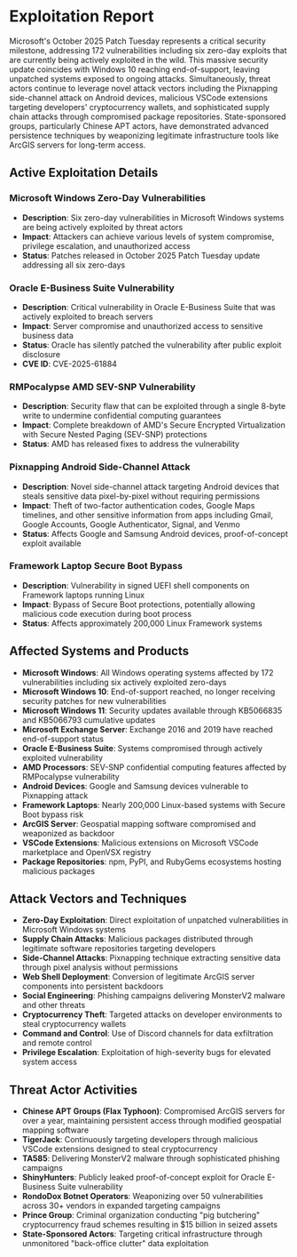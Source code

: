 # Exploitation Report

Microsoft's October 2025 Patch Tuesday represents a critical security milestone, addressing 172 vulnerabilities including six zero-day exploits that are currently being actively exploited in the wild. This massive security update coincides with Windows 10 reaching end-of-support, leaving unpatched systems exposed to ongoing attacks. Simultaneously, threat actors continue to leverage novel attack vectors including the Pixnapping side-channel attack on Android devices, malicious VSCode extensions targeting developers' cryptocurrency wallets, and sophisticated supply chain attacks through compromised package repositories. State-sponsored groups, particularly Chinese APT actors, have demonstrated advanced persistence techniques by weaponizing legitimate infrastructure tools like ArcGIS servers for long-term access.

## Active Exploitation Details

### Microsoft Windows Zero-Day Vulnerabilities
- **Description**: Six zero-day vulnerabilities in Microsoft Windows systems are being actively exploited by threat actors
- **Impact**: Attackers can achieve various levels of system compromise, privilege escalation, and unauthorized access
- **Status**: Patches released in October 2025 Patch Tuesday update addressing all six zero-days

### Oracle E-Business Suite Vulnerability
- **Description**: Critical vulnerability in Oracle E-Business Suite that was actively exploited to breach servers
- **Impact**: Server compromise and unauthorized access to sensitive business data
- **Status**: Oracle has silently patched the vulnerability after public exploit disclosure
- **CVE ID**: CVE-2025-61884

### RMPocalypse AMD SEV-SNP Vulnerability
- **Description**: Security flaw that can be exploited through a single 8-byte write to undermine confidential computing guarantees
- **Impact**: Complete breakdown of AMD's Secure Encrypted Virtualization with Secure Nested Paging (SEV-SNP) protections
- **Status**: AMD has released fixes to address the vulnerability

### Pixnapping Android Side-Channel Attack
- **Description**: Novel side-channel attack targeting Android devices that steals sensitive data pixel-by-pixel without requiring permissions
- **Impact**: Theft of two-factor authentication codes, Google Maps timelines, and other sensitive information from apps including Gmail, Google Accounts, Google Authenticator, Signal, and Venmo
- **Status**: Affects Google and Samsung Android devices, proof-of-concept exploit available

### Framework Laptop Secure Boot Bypass
- **Description**: Vulnerability in signed UEFI shell components on Framework laptops running Linux
- **Impact**: Bypass of Secure Boot protections, potentially allowing malicious code execution during boot process
- **Status**: Affects approximately 200,000 Linux Framework systems

## Affected Systems and Products

- **Microsoft Windows**: All Windows operating systems affected by 172 vulnerabilities including six actively exploited zero-days
- **Microsoft Windows 10**: End-of-support reached, no longer receiving security patches for new vulnerabilities
- **Microsoft Windows 11**: Security updates available through KB5066835 and KB5066793 cumulative updates
- **Microsoft Exchange Server**: Exchange 2016 and 2019 have reached end-of-support status
- **Oracle E-Business Suite**: Systems compromised through actively exploited vulnerability
- **AMD Processors**: SEV-SNP confidential computing features affected by RMPocalypse vulnerability
- **Android Devices**: Google and Samsung devices vulnerable to Pixnapping attack
- **Framework Laptops**: Nearly 200,000 Linux-based systems with Secure Boot bypass risk
- **ArcGIS Server**: Geospatial mapping software compromised and weaponized as backdoor
- **VSCode Extensions**: Malicious extensions on Microsoft VSCode marketplace and OpenVSX registry
- **Package Repositories**: npm, PyPI, and RubyGems ecosystems hosting malicious packages

## Attack Vectors and Techniques

- **Zero-Day Exploitation**: Direct exploitation of unpatched vulnerabilities in Microsoft Windows systems
- **Supply Chain Attacks**: Malicious packages distributed through legitimate software repositories targeting developers
- **Side-Channel Attacks**: Pixnapping technique extracting sensitive data through pixel analysis without permissions
- **Web Shell Deployment**: Conversion of legitimate ArcGIS server components into persistent backdoors
- **Social Engineering**: Phishing campaigns delivering MonsterV2 malware and other threats
- **Cryptocurrency Theft**: Targeted attacks on developer environments to steal cryptocurrency wallets
- **Command and Control**: Use of Discord channels for data exfiltration and remote control
- **Privilege Escalation**: Exploitation of high-severity bugs for elevated system access

## Threat Actor Activities

- **Chinese APT Groups (Flax Typhoon)**: Compromised ArcGIS servers for over a year, maintaining persistent access through modified geospatial mapping software
- **TigerJack**: Continuously targeting developers through malicious VSCode extensions designed to steal cryptocurrency
- **TA585**: Delivering MonsterV2 malware through sophisticated phishing campaigns
- **ShinyHunters**: Publicly leaked proof-of-concept exploit for Oracle E-Business Suite vulnerability
- **RondoDox Botnet Operators**: Weaponizing over 50 vulnerabilities across 30+ vendors in expanded targeting campaigns
- **Prince Group**: Criminal organization conducting "pig butchering" cryptocurrency fraud schemes resulting in $15 billion in seized assets
- **State-Sponsored Actors**: Targeting critical infrastructure through unmonitored "back-office clutter" data exploitation